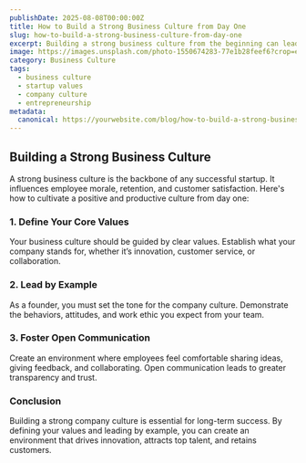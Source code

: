```yaml
---
publishDate: 2025-08-08T00:00:00Z
title: How to Build a Strong Business Culture from Day One
slug: how-to-build-a-strong-business-culture-from-day-one
excerpt: Building a strong business culture from the beginning can lead to long-term success. Here’s how to create a culture that fosters growth and innovation.
image: https://images.unsplash.com/photo-1550674283-77e1b28feef6?crop=entropy&cs=tinysrgb&fit=max&ixid=MnwzNjQzOXwwfDF8c2VhcmNofDJ8fGZ1bmRpbmclMjBjdWx0dXJlJTIwdGltZXxlbnwwfHx8fDE2NzYzNzYzNzg&ixlib=rb-1.2.1&q=80&w=1080
category: Business Culture
tags:
  - business culture
  - startup values
  - company culture
  - entrepreneurship
metadata:
  canonical: https://yourwebsite.com/blog/how-to-build-a-strong-business-culture-from-day-one
---
```


## Building a Strong Business Culture

A strong business culture is the backbone of any successful startup. It influences employee morale, retention, and customer satisfaction. Here's how to cultivate a positive and productive culture from day one:

### 1. **Define Your Core Values**
Your business culture should be guided by clear values. Establish what your company stands for, whether it’s innovation, customer service, or collaboration.

### 2. **Lead by Example**
As a founder, you must set the tone for the company culture. Demonstrate the behaviors, attitudes, and work ethic you expect from your team.

### 3. **Foster Open Communication**
Create an environment where employees feel comfortable sharing ideas, giving feedback, and collaborating. Open communication leads to greater transparency and trust.

### Conclusion
Building a strong company culture is essential for long-term success. By defining your values and leading by example, you can create an environment that drives innovation, attracts top talent, and retains customers.
